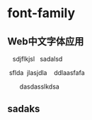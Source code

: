 # font-family
## Web中文字体应用
    sdjflkjsl
   sadalsd
   
   
   
  sflda
  jlasjdla
    ddlaasfafa
    
    
    dasdasslkdsa
 
 ## sadaks
